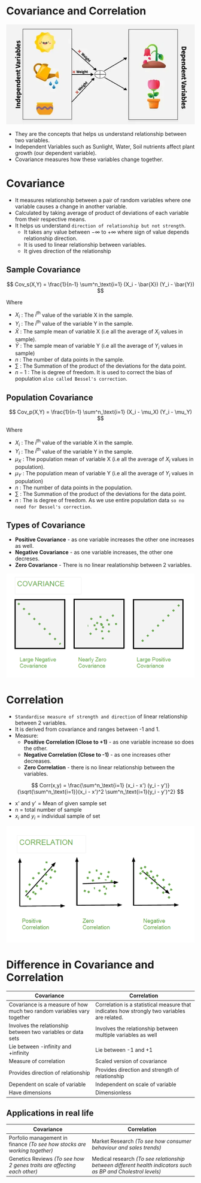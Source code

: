 # Covariance and Correlation
![alt text](../assets/images/independent_variables.webp)
- They are the concepts that helps us understand relationship between two variables.
- Independent Variables such as Sunlight, Water, Soil nutrients affect plant growth (our dependent variable).
- Covariance measures how these variables change together.

# Covariance 
- It measures relationship between a pair of random variables where one variable causes a change in another variable.
- Calculated by taking average of product of deviations of each variable from their respective means.
- It helps us understand `direction of relationship but not strength`.
  - It takes any value between $-\infty$ to $+\infty$ where sign of value depends relationship direction.
  - It is used to linear relationship between variables.
  - It gives direction of the relationship

## Sample Covariance

$$
Cov_s(X,Y) = \frac{1}{n-1} \sum^n_\text{i=1} (X_i - \bar{X}) (Y_i - \bar{Y})
$$

Where
- $X_i$ :  The $i^\text{th}$ value of the variable X in the sample.
- $Y_i$ : The $i^\text{th}$ value of the variable Y in the sample.
- $\bar{X}$ : The sample mean of variable X (i.e all the average of $X_i$ values in sample).
- $\bar{Y}$ : The sample mean of variable Y (i.e all the average of $Y_i$ values in sample)
- $n$ : The number of data points in the sample.
- $\sum$ : The Summation of the product of the deviations for the data point.
- $n-1$ : The is degree of freedom. It is used to correct the bias of population `also called Bessel's correction`. 

## Population Covariance

$$
Cov_p(X,Y) = \frac{1}{n-1} \sum^n_\text{i=1} (X_i - \mu_X) (Y_i - \mu_Y)
$$

Where
- $X_i$ :  The $i^\text{th}$ value of the variable X in the sample.
- $Y_i$ : The $i^\text{th}$ value of the variable Y in the sample.
- $\mu_X$ : The population mean of variable X (i.e all the average of $X_i$ values in population).
- $\mu_Y$ : The population mean of variable Y (i.e all the average of $Y_i$ values in population)
- $n$ : The number of data points in the population.
- $\sum$ : The Summation of the product of the deviations for the data point.
- $n$ : The is degree of freedom. As we use entire population data `so no need for Bessel's correction`. 

## Types of Covariance
- **Positive Covariance** - as one variable increases the other one increases as well.
- **Negative Covariance** - as one variable increases, the other one decreses.
- **Zero Covariance** - There is no linear realationship between 2 variables.

![alt text](../assets/images/Covar.png)

# Correlation
- `Standardise measure of strength and direction` of linear relationship between 2 variables.
- It is derived from covariance and ranges between -1 and 1.
- Measure: 
  - **Positive Correlation (Close to +1)** - as one variable increase so does the other.
  - **Negative Correlation (Close to -1)**  - as one increases other decreases.
  - **Zero Correlation** - there is no linear relationship between the variables.

$$ 
Corr(x,y) = \frac{\sum^n_\text{i=1} (x_i - x') (y_i - y')} {\sqrt{\sum^n_\text{i=1}}(x_i - x')^2 \sum^n_\text{i=1}(y_i - y')^2}
$$

- x' and y' = Mean of given sample set
- n = total number of sample
- $x_i$ and $y_i$ = individual sample of set

![alt text](../assets/images/Correl.png)

# Difference in Covariance and Correlation

| Covariance	| Correlation| 
| ------------- | ---------- |
| Covariance is a measure of how much two random variables vary together	| Correlation is a statistical measure that indicates how strongly two variables are related.| 
| Involves the relationship between two variables or data sets	| Involves the relationship between multiple variables as well| 
| Lie between -infinity and +infinity	| Lie between -1 and +1| 
| Measure of correlation	| Scaled version of covariance| 
| Provides direction of relationship	| Provides direction and strength of relationship| 
| Dependent on scale of variable	| Independent on scale of variable| 
| Have dimensions	| Dimensionless| 

## Applications in real life

| Covariance | Correlation | 
| ---------- | ----------- | 
| Porfolio management in finance *(To see how stocks are working together)* | Market Research *(To see how consumer behaviour and sales trends)* |
| Genetics Reviews *(To see how 2 genes traits are affecting each other)* | Medical research *(To see relationship between different health indicators such as BP and Cholestrol levels)* |